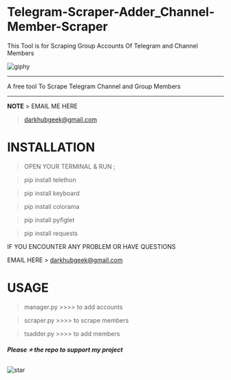 # Telegram-Scraper-Adder_Channel-Member-Scraper
This Tool is for Scraping Group Accounts Of Telegram and Channel Members 

![giphy](https://user-images.githubusercontent.com/118540164/203226968-5e426f3a-7124-4750-b6f5-63ffcb36eabb.gif)

***
 A free tool To Scrape Telegram Channel and Group Members
***
<b>NOTE</b> > EMAIL ME HERE
 > darkhubgeek@gmail.com
 
 # INSTALLATION
> OPEN YOUR TERMINAL & RUN ;

> pip install telethon

> pip install keyboard

> pip install colorama

> pip install pyfiglet

> pip install requests


IF YOU ENCOUNTER ANY PROBLEM OR HAVE QUESTIONS

EMAIL HERE > darkhubgeek@gmail.com


# USAGE

> manager.py >>>> to add accounts

> scraper.py >>>> to scrape members

> tsadder.py >>>> to add members

##### Please ⭐ the repo to support my project
![star](https://cdn.discordapp.com/attachments/975036883958636557/975057102097743973/unknown.png)


